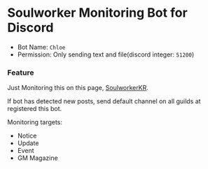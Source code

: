 # Soulworker Monitoring Bot for Discord

* Bot Name: `Chloe`
* Permission: Only sending text and file(discord integer: `51200`)

### Feature

Just Monitoring this on this page, [SoulworkerKR](http://soulworker.game.onstove.com).

If bot has detected new posts, send default channel on all guilds at registered this bot.

Monitoring targets:
* Notice
* Update
* Event
* GM Magazine

